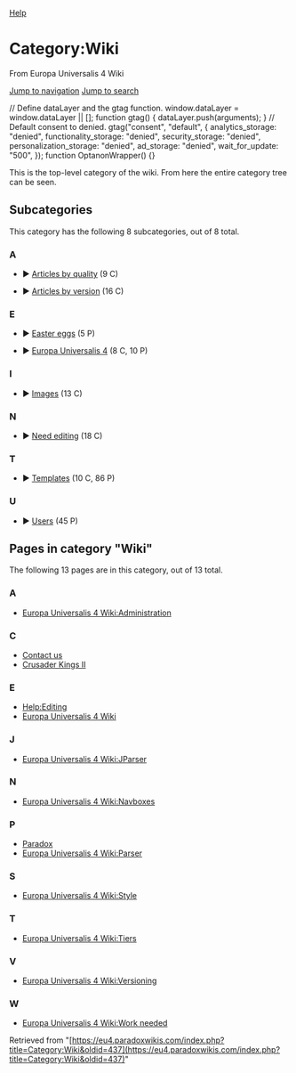[Help](https://www.mediawiki.org/wiki/Special:MyLanguage/Help:Categories)

Category:Wiki
=============

From Europa Universalis 4 Wiki

[Jump to navigation](#mw-sidebar-button) [Jump to search](#searchInput)

// Define dataLayer and the gtag function. window.dataLayer = window.dataLayer || \[\]; function gtag() { dataLayer.push(arguments); } // Default consent to denied. gtag("consent", "default", { analytics\_storage: "denied", functionality\_storage: "denied", security\_storage: "denied", personalization\_storage: "denied", ad\_storage: "denied", wait\_for\_update: "500", }); function OptanonWrapper() {}

This is the top-level category of the wiki. From here the entire category tree can be seen.

Subcategories
-------------

This category has the following 8 subcategories, out of 8 total.

### A

*   ► [Articles by quality](/Category:Articles_by_quality)‎ (9 C)
    
*   ► [Articles by version](/Category:Articles_by_version)‎ (16 C)
    

### E

*   ► [Easter eggs](/Category:Easter_eggs)‎ (5 P)
    
*   ► [Europa Universalis 4](/Category:Europa_Universalis_4)‎ (8 C, 10 P)
    

### I

*   ► [Images](/Category:Images)‎ (13 C)
    

### N

*   ► [Need editing](/Category:Need_editing)‎ (18 C)
    

### T

*   ► [Templates](/Category:Templates)‎ (10 C, 86 P)
    

### U

*   ► [Users](/Category:Users)‎ (45 P)
    

Pages in category "Wiki"
------------------------

The following 13 pages are in this category, out of 13 total.

### A

*   [Europa Universalis 4 Wiki:Administration](/Europa_Universalis_4_Wiki:Administration "Europa Universalis 4 Wiki:Administration")

### C

*   [Contact us](/Contact_us "Contact us")
*   [Crusader Kings II](/Crusader_Kings_II "Crusader Kings II")

### E

*   [Help:Editing](/Help:Editing "Help:Editing")
*   [Europa Universalis 4 Wiki](/Europa_Universalis_4_Wiki "Europa Universalis 4 Wiki")

### J

*   [Europa Universalis 4 Wiki:JParser](/Europa_Universalis_4_Wiki:JParser "Europa Universalis 4 Wiki:JParser")

### N

*   [Europa Universalis 4 Wiki:Navboxes](/Europa_Universalis_4_Wiki:Navboxes "Europa Universalis 4 Wiki:Navboxes")

### P

*   [Paradox](/Paradox "Paradox")
*   [Europa Universalis 4 Wiki:Parser](/Europa_Universalis_4_Wiki:Parser "Europa Universalis 4 Wiki:Parser")

### S

*   [Europa Universalis 4 Wiki:Style](/Europa_Universalis_4_Wiki:Style "Europa Universalis 4 Wiki:Style")

### T

*   [Europa Universalis 4 Wiki:Tiers](/Europa_Universalis_4_Wiki:Tiers "Europa Universalis 4 Wiki:Tiers")

### V

*   [Europa Universalis 4 Wiki:Versioning](/Europa_Universalis_4_Wiki:Versioning "Europa Universalis 4 Wiki:Versioning")

### W

*   [Europa Universalis 4 Wiki:Work needed](/Europa_Universalis_4_Wiki:Work_needed "Europa Universalis 4 Wiki:Work needed")

Retrieved from "[https://eu4.paradoxwikis.com/index.php?title=Category:Wiki&oldid=437](https://eu4.paradoxwikis.com/index.php?title=Category:Wiki&oldid=437)"